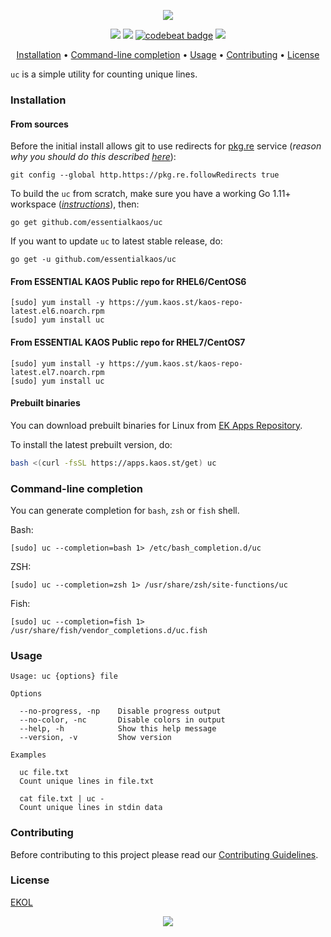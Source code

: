<p align="center"><a href="#readme"><img src="https://gh.kaos.st/uc.svg"/></a></p>

<p align="center">
  <a href="https://travis-ci.com/essentialkaos/uc"><img src="https://travis-ci.com/essentialkaos/uc.svg"></a>
  <a href="https://goreportcard.com/report/github.com/essentialkaos/uc"><img src="https://goreportcard.com/badge/github.com/essentialkaos/uc"></a>
  <a href="https://codebeat.co/projects/github-com-essentialkaos-uc-master"><img alt="codebeat badge" src="https://codebeat.co/badges/fd8a50fa-575c-47ba-8c67-1dd2f3b437f7" /></a>
  <a href="https://essentialkaos.com/ekol"><img src="https://gh.kaos.st/ekol.svg"></a>
</p>

<p align="center"><a href="#installation">Installation</a> • <a href="#command-line-completion">Command-line completion</a> • <a href="#usage">Usage</a> • <a href="#contributing">Contributing</a> • <a href="#license">License</a></p>


`uc` is a simple utility for counting unique lines.

### Installation

#### From sources

Before the initial install allows git to use redirects for [pkg.re](https://github.com/essentialkaos/pkgre) service (_reason why you should do this described [here](https://github.com/essentialkaos/pkgre#git-support)_):

```
git config --global http.https://pkg.re.followRedirects true
```

To build the `uc` from scratch, make sure you have a working Go 1.11+ workspace (_[instructions](https://golang.org/doc/install)_), then:

```
go get github.com/essentialkaos/uc
```

If you want to update `uc` to latest stable release, do:

```
go get -u github.com/essentialkaos/uc
```

#### From ESSENTIAL KAOS Public repo for RHEL6/CentOS6

```
[sudo] yum install -y https://yum.kaos.st/kaos-repo-latest.el6.noarch.rpm
[sudo] yum install uc
```


#### From ESSENTIAL KAOS Public repo for RHEL7/CentOS7

```
[sudo] yum install -y https://yum.kaos.st/kaos-repo-latest.el7.noarch.rpm
[sudo] yum install uc
```

#### Prebuilt binaries

You can download prebuilt binaries for Linux from [EK Apps Repository](https://apps.kaos.st/uc/latest).

To install the latest prebuilt version, do:

```bash
bash <(curl -fsSL https://apps.kaos.st/get) uc
```

### Command-line completion

You can generate completion for `bash`, `zsh` or `fish` shell.

Bash:
```
[sudo] uc --completion=bash 1> /etc/bash_completion.d/uc
```


ZSH:
```
[sudo] uc --completion=zsh 1> /usr/share/zsh/site-functions/uc
```


Fish:
```
[sudo] uc --completion=fish 1> /usr/share/fish/vendor_completions.d/uc.fish
```

### Usage

```
Usage: uc {options} file

Options

  --no-progress, -np    Disable progress output
  --no-color, -nc       Disable colors in output
  --help, -h            Show this help message
  --version, -v         Show version

Examples

  uc file.txt
  Count unique lines in file.txt

  cat file.txt | uc -
  Count unique lines in stdin data

```

### Contributing

Before contributing to this project please read our [Contributing Guidelines](https://github.com/essentialkaos/contributing-guidelines#contributing-guidelines).

### License

[EKOL](https://essentialkaos.com/ekol)

<p align="center"><a href="https://essentialkaos.com"><img src="https://gh.kaos.st/ekgh.svg"/></a></p>